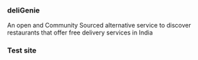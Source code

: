 ### deliGenie
An open and Community Sourced alternative service to discover restaurants that offer free delivery services in India
### Test site
